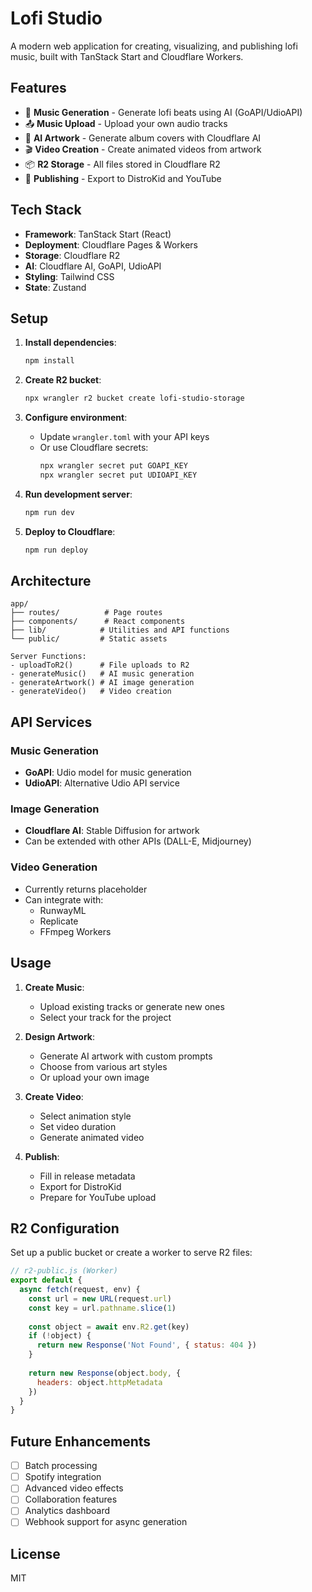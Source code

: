 # Lofi Studio

A modern web application for creating, visualizing, and publishing lofi music, built with TanStack Start and Cloudflare Workers.

## Features

- 🎵 **Music Generation** - Generate lofi beats using AI (GoAPI/UdioAPI)
- 📤 **Music Upload** - Upload your own audio tracks
- 🎨 **AI Artwork** - Generate album covers with Cloudflare AI
- 🎬 **Video Creation** - Create animated videos from artwork
- 📦 **R2 Storage** - All files stored in Cloudflare R2
- 🚀 **Publishing** - Export to DistroKid and YouTube

## Tech Stack

- **Framework**: TanStack Start (React)
- **Deployment**: Cloudflare Pages & Workers
- **Storage**: Cloudflare R2
- **AI**: Cloudflare AI, GoAPI, UdioAPI
- **Styling**: Tailwind CSS
- **State**: Zustand

## Setup

1. **Install dependencies**:
   ```bash
   npm install
   ```

2. **Create R2 bucket**:
   ```bash
   npx wrangler r2 bucket create lofi-studio-storage
   ```

3. **Configure environment**:
   - Update `wrangler.toml` with your API keys
   - Or use Cloudflare secrets:
     ```bash
     npx wrangler secret put GOAPI_KEY
     npx wrangler secret put UDIOAPI_KEY
     ```

4. **Run development server**:
   ```bash
   npm run dev
   ```

5. **Deploy to Cloudflare**:
   ```bash
   npm run deploy
   ```

## Architecture

```
app/
├── routes/          # Page routes
├── components/      # React components
├── lib/            # Utilities and API functions
└── public/         # Static assets

Server Functions:
- uploadToR2()      # File uploads to R2
- generateMusic()   # AI music generation
- generateArtwork() # AI image generation
- generateVideo()   # Video creation
```

## API Services

### Music Generation
- **GoAPI**: Udio model for music generation
- **UdioAPI**: Alternative Udio API service

### Image Generation
- **Cloudflare AI**: Stable Diffusion for artwork
- Can be extended with other APIs (DALL-E, Midjourney)

### Video Generation
- Currently returns placeholder
- Can integrate with:
  - RunwayML
  - Replicate
  - FFmpeg Workers

## Usage

1. **Create Music**:
   - Upload existing tracks or generate new ones
   - Select your track for the project

2. **Design Artwork**:
   - Generate AI artwork with custom prompts
   - Choose from various art styles
   - Or upload your own image

3. **Create Video**:
   - Select animation style
   - Set video duration
   - Generate animated video

4. **Publish**:
   - Fill in release metadata
   - Export for DistroKid
   - Prepare for YouTube upload

## R2 Configuration

Set up a public bucket or create a worker to serve R2 files:

```javascript
// r2-public.js (Worker)
export default {
  async fetch(request, env) {
    const url = new URL(request.url)
    const key = url.pathname.slice(1)
    
    const object = await env.R2.get(key)
    if (!object) {
      return new Response('Not Found', { status: 404 })
    }
    
    return new Response(object.body, {
      headers: object.httpMetadata
    })
  }
}
```

## Future Enhancements

- [ ] Batch processing
- [ ] Spotify integration
- [ ] Advanced video effects
- [ ] Collaboration features
- [ ] Analytics dashboard
- [ ] Webhook support for async generation

## License

MIT